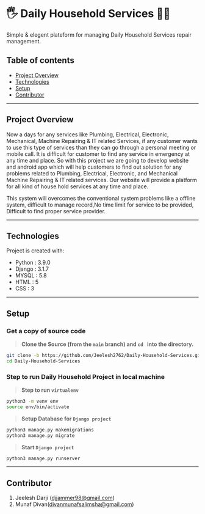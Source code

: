 # 🖐 Daily Household Services 👨‍🔧

Simple & elegent plateform for managing Daily Household Services repair management.

## Table of contents

- [Project Overview](#project-overview)
- [Technologies](#technologies)
- [Setup](#setup)
- [Contributor](#contributor)

---  
## Project Overview

Now a days for any services like Plumbing, Electrical, Electronic,
Mechanical, Machine Repairing & IT related Services, if any customer wants
to use this type of services than they can go through a personal meeting or
mobile call. It is difficult for customer to find any service in emergency at any
time and place. So with this project we are going to develop website and
android app which will help customers to find out solution for any problems
related to Plumbing, Electrical, Electronic, and Mechanical Machine Repairing
& IT related services. Our website will provide a platform for all kind of
house hold services at any time and place.

This system will overcomes the conventional system problems like
a offline system, difficult to manage record,No time limit for service to be
provided, Difficult to find proper service provider.

---

## Technologies

Project is created with:

- Python : 3.9.0
- Django : 3.1.7
- MYSQL : 5.8
- HTML : 5
- CSS : 3

--- 

## Setup

### Get a copy of source code

> **Clone the Source (from the `main` branch) and `cd ` into the directory.**

```sh
git clone -b https://github.com/Jeelesh2762/Daily-Household-Services.git
cd Daily-Household-Services
```

### Step to run Daily Household Project in local machine

> **Step to run `virtualenv`**

```sh
python3 -m venv env
source env/bin/activate
```

> **Setup Database for `Django project`**

```sh
python3 manage.py makemigrations
python3 manage.py migrate
```

> **Start `Django project`**

```sh
python3 manage.py runserver
```

---

## Contributor

1. Jeelesh Darji (djjammer98@gmail.com)
2. Munaf Divan(divanmunafsalimsha@gmail.com)
